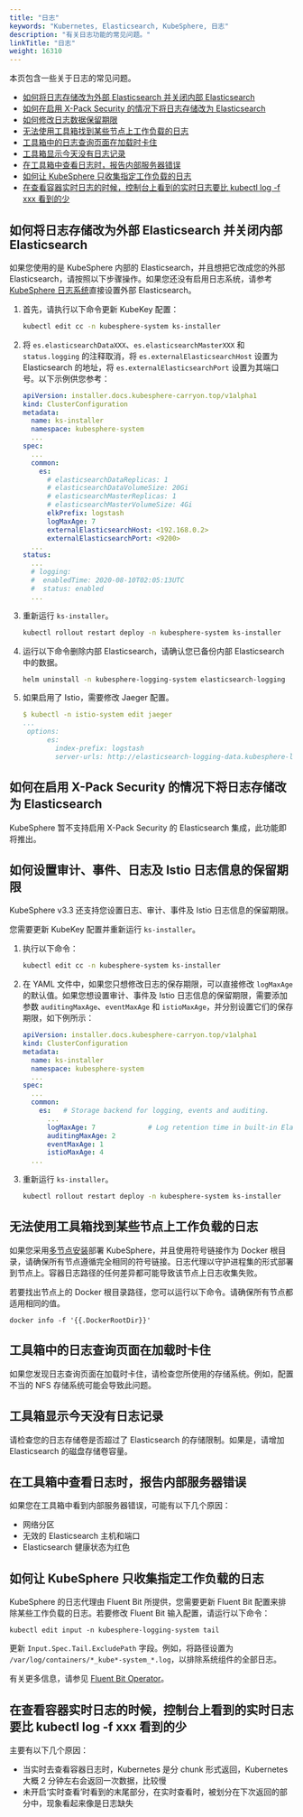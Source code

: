 ```yaml
---
title: "日志"
keywords: "Kubernetes, Elasticsearch, KubeSphere, 日志"
description: "有关日志功能的常见问题。"
linkTitle: "日志"
weight: 16310
---
```


本页包含一些关于日志的常见问题。

- [如何将日志存储改为外部 Elasticsearch 并关闭内部 Elasticsearch](../../observability/logging/#如何将日志存储改为外部-elasticsearch-并关闭内部-elasticsearch)
- [如何在启用 X-Pack Security 的情况下将日志存储改为 Elasticsearch](../../observability/logging/#如何在启用-x-pack-security-的情况下将日志存储改为-elasticsearch)
- [如何修改日志数据保留期限](../../observability/logging/#如何修改日志数据保留期限)
- [无法使用工具箱找到某些节点上工作负载的日志](../../observability/logging/#无法使用工具箱找到某些节点上工作负载的日志)
- [工具箱中的日志查询页面在加载时卡住](../../observability/logging/#工具箱中的日志查询页面在加载时卡住)
- [工具箱显示今天没有日志记录](../../observability/logging/#工具箱显示今天没有日志记录)
- [在工具箱中查看日志时，报告内部服务器错误](../../observability/logging/#在工具箱中查看日志时报告内部服务器错误)
- [如何让 KubeSphere 只收集指定工作负载的日志](../../observability/logging/#如何让-kubesphere-只收集指定工作负载的日志)
- [在查看容器实时日志的时候，控制台上看到的实时日志要比 kubectl log -f xxx 看到的少](../../observability/logging/#在查看容器实时日志的时候控制台上看到的实时日志要比-kubectl-log--f-xxx-看到的少)

## 如何将日志存储改为外部 Elasticsearch 并关闭内部 Elasticsearch

如果您使用的是 KubeSphere 内部的 Elasticsearch，并且想把它改成您的外部 Elasticsearch，请按照以下步骤操作。如果您还没有启用日志系统，请参考 [KubeSphere 日志系统](../../../pluggable-components/logging/)直接设置外部 Elasticsearch。

1. 首先，请执行以下命令更新 KubeKey 配置：

   ```bash
   kubectl edit cc -n kubesphere-system ks-installer
   ```

2. 将 `es.elasticsearchDataXXX`、`es.elasticsearchMasterXXX` 和 `status.logging` 的注释取消，将 `es.externalElasticsearchHost` 设置为 Elasticsearch 的地址，将 `es.externalElasticsearchPort` 设置为其端口号。以下示例供您参考：

   ```yaml
   apiVersion: installer.docs.kubesphere-carryon.top/v1alpha1
   kind: ClusterConfiguration
   metadata:
     name: ks-installer
     namespace: kubesphere-system
     ...
   spec:
     ...
     common:
       es:
         # elasticsearchDataReplicas: 1
         # elasticsearchDataVolumeSize: 20Gi
         # elasticsearchMasterReplicas: 1
         # elasticsearchMasterVolumeSize: 4Gi
         elkPrefix: logstash
         logMaxAge: 7
         externalElasticsearchHost: <192.168.0.2>
         externalElasticsearchPort: <9200>
     ...
   status:
     ...
     # logging:
     #  enabledTime: 2020-08-10T02:05:13UTC
     #  status: enabled
     ...
   ```

3. 重新运行 `ks-installer`。

   ```bash
   kubectl rollout restart deploy -n kubesphere-system ks-installer
   ```

4. 运行以下命令删除内部 Elasticsearch，请确认您已备份内部 Elasticsearch 中的数据。

   ```bash
   helm uninstall -n kubesphere-logging-system elasticsearch-logging
   ```

5. 如果启用了 Istio，需要修改 Jaeger 配置。

   ```yaml
   $ kubectl -n istio-system edit jaeger 
   ...
    options:
         es:
           index-prefix: logstash
           server-urls: http://elasticsearch-logging-data.kubesphere-logging-system.svc:9200  # 修改为外部地址
   ```

## 如何在启用 X-Pack Security 的情况下将日志存储改为 Elasticsearch

KubeSphere 暂不支持启用 X-Pack Security 的 Elasticsearch 集成，此功能即将推出。

## 如何设置审计、事件、日志及 Istio 日志信息的保留期限

KubeSphere v3.3 还支持您设置日志、审计、事件及 Istio 日志信息的保留期限。

您需要更新 KubeKey 配置并重新运行 `ks-installer`。

1. 执行以下命令：

   ```bash
   kubectl edit cc -n kubesphere-system ks-installer
   ```

2. 在 YAML 文件中，如果您只想修改日志的保存期限，可以直接修改 `logMaxAge` 的默认值。如果您想设置审计、事件及 Istio 日志信息的保留期限，需要添加参数 `auditingMaxAge`、`eventMaxAge` 和 `istioMaxAge`，并分别设置它们的保存期限，如下例所示：

   ```yaml
   apiVersion: installer.docs.kubesphere-carryon.top/v1alpha1
   kind: ClusterConfiguration
   metadata:
     name: ks-installer
     namespace: kubesphere-system
     ...
   spec:
     ...
     common:
       es:   # Storage backend for logging, events and auditing.
         ...
         logMaxAge: 7             # Log retention time in built-in Elasticsearch. It is 7 days by default.
         auditingMaxAge: 2
         eventMaxAge: 1
         istioMaxAge: 4
     ...
   ```

3. 重新运行 `ks-installer`。

   ```bash
   kubectl rollout restart deploy -n kubesphere-system ks-installer
   ```

## 无法使用工具箱找到某些节点上工作负载的日志

如果您采用[多节点安装](../../../installing-on-linux/introduction/multioverview)部署 KubeSphere，并且使用符号链接作为 Docker 根目录，请确保所有节点遵循完全相同的符号链接。日志代理以守护进程集的形式部署到节点上。容器日志路径的任何差异都可能导致该节点上日志收集失败。

若要找出节点上的 Docker 根目录路径，您可以运行以下命令。请确保所有节点都适用相同的值。

```shell
docker info -f '{{.DockerRootDir}}'
```

## 工具箱中的日志查询页面在加载时卡住

如果您发现日志查询页面在加载时卡住，请检查您所使用的存储系统。例如，配置不当的 NFS 存储系统可能会导致此问题。

## 工具箱显示今天没有日志记录

请检查您的日志存储卷是否超过了 Elasticsearch 的存储限制。如果是，请增加 Elasticsearch 的磁盘存储卷容量。

## 在工具箱中查看日志时，报告内部服务器错误

如果您在工具箱中看到内部服务器错误，可能有以下几个原因：

- 网络分区
- 无效的 Elasticsearch 主机和端口
- Elasticsearch 健康状态为红色

## 如何让 KubeSphere 只收集指定工作负载的日志

KubeSphere 的日志代理由 Fluent Bit 所提供，您需要更新 Fluent Bit 配置来排除某些工作负载的日志。若要修改 Fluent Bit 输入配置，请运行以下命令：

```shell
kubectl edit input -n kubesphere-logging-system tail
```

更新 `Input.Spec.Tail.ExcludePath` 字段。例如，将路径设置为 `/var/log/containers/*_kube*-system_*.log`，以排除系统组件的全部日志。

有关更多信息，请参见 [Fluent Bit Operator](https://github.com/whenegghitsrock/fluentbit-operator)。

## 在查看容器实时日志的时候，控制台上看到的实时日志要比 kubectl log -f xxx 看到的少

主要有以下几个原因：

- 当实时去查看容器日志时，Kubernetes 是分 chunk 形式返回，Kubernetes 大概 2 分钟左右会返回一次数据，比较慢
- 未开启‘实时查看’时看到的末尾部分，在实时查看时，被划分在下次返回的部分中，现象看起来像是日志缺失
